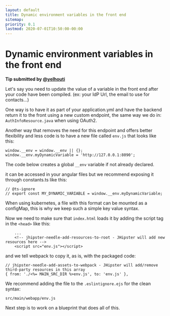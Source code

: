 ```yaml
---
layout: default
title: Dynamic environment variables in the front end
sitemap:
priority: 0.1
lastmod: 2020-07-01T10:50:00-00:00
---
```

# Dynamic environment variables in the front end

__Tip submitted by [@yelhouti](https://github.com/yelhouti)__

Let's say you need to update the value of a variable in the front end after your code have been compiled. (ex: your IdP Url, the email to use for contacts...)

One way is to have it as part of your application.yml and have the backend return it to the front using a new custom endpoint, the same way we do in: `AuthInfoResource.java` when using OAuth2.

Another way that removes the need for this endpoint and offers better flexibility and less code is to have a new file called `env.js` that looks like this:

```
window.__env = window.__env || {};
window.__env.myDynamicVariable = 'http://127.0.0.1:8090';
```

The code below creates a global `__env` variable if not already declared.

it can be accessed in your angular files but we recommend exposing it through constants.ts like this:
```
// @ts-ignore
// export const MY_DYNAMIC_VARIABLE = window.__env.myDynamicVariable;
```
When using kubernetes, a file with this format can be mounted as a configMap, this is why we keep such a simple key value syntax.

Now we need to make sure that `index.html` loads it by adding the script tag in the `<head>` like this:
```
    ...
    <!-- jhipster-needle-add-resources-to-root - JHipster will add new resources here -->
    <script src="env.js"></script>
```
and we tell webpack to copy it, as is, with the packaged code:
```
// jhipster-needle-add-assets-to-webpack - JHipster will add/remove third-party resources in this array
{ from: './<%= MAIN_SRC_DIR %>env.js', to: 'env.js' },
```

We recommend adding the file to the `.eslintignore.ejs` for the clean syntax:
```
src/main/webapp/env.js
```

Next step is to work on a blueprint that does all of this.
